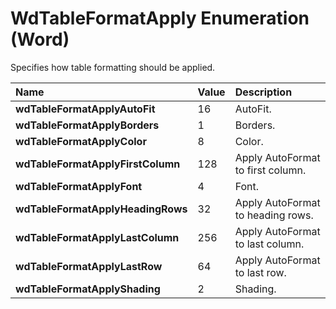 
# WdTableFormatApply Enumeration (Word)

Specifies how table formatting should be applied.



|**Name**|**Value**|**Description**|
|:-----|:-----|:-----|
|**wdTableFormatApplyAutoFit**|16|AutoFit.|
|**wdTableFormatApplyBorders**|1|Borders.|
|**wdTableFormatApplyColor**|8|Color.|
|**wdTableFormatApplyFirstColumn**|128|Apply AutoFormat to first column.|
|**wdTableFormatApplyFont**|4|Font.|
|**wdTableFormatApplyHeadingRows**|32|Apply AutoFormat to heading rows.|
|**wdTableFormatApplyLastColumn**|256|Apply AutoFormat to last column.|
|**wdTableFormatApplyLastRow**|64|Apply AutoFormat to last row.|
|**wdTableFormatApplyShading**|2|Shading.|
